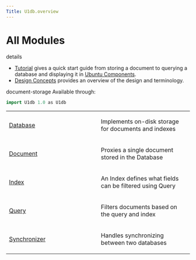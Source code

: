 ```yaml
---
Title: U1db.overview
---
```

        
All Modules
===========

<span class="subtitle"></span>
details
-   [Tutorial](../U1db.tutorial.md) gives a quick start guide from storing a document to querying a database and displaying it in [Ubuntu Components](../../../../apps/qml/sdk-15.04.1/UbuntuUserInterfaceToolkit.overview-ubuntu-sdk.md).
-   [Design Concepts](../U1db.concepts.md) provides an overview of the design and terminology.

document-storage
Available through:

``` cpp
import U1db 1.0 as U1db
```

<table>
<colgroup>
<col width="50%" />
<col width="50%" />
</colgroup>
<tbody>
<tr class="odd">
<td><p><a href="../../../apps/qml/sdk-14.10/U1db.Database.md">Database</a></p></td>
<td><p>Implements on-disk storage for documents and indexes</p></td>
</tr>
<tr class="even">
<td><p><a href="../../../apps/qml/sdk-14.10/U1db.Document.md">Document</a></p></td>
<td><p>Proxies a single document stored in the Database</p></td>
</tr>
<tr class="odd">
<td><p><a href="../../../apps/qml/sdk-14.10/U1db.Index.md">Index</a></p></td>
<td><p>An Index defines what fields can be filtered using Query</p></td>
</tr>
<tr class="even">
<td><p><a href="../../../apps/qml/sdk-14.10/U1db.Query.md">Query</a></p></td>
<td><p>Filters documents based on the query and index</p></td>
</tr>
<tr class="odd">
<td><p><a href="../../../apps/qml/sdk-14.10/U1db.Synchronizer.md">Synchronizer</a></p></td>
<td><p>Handles synchronizing between two databases</p></td>
</tr>
</tbody>
</table>

